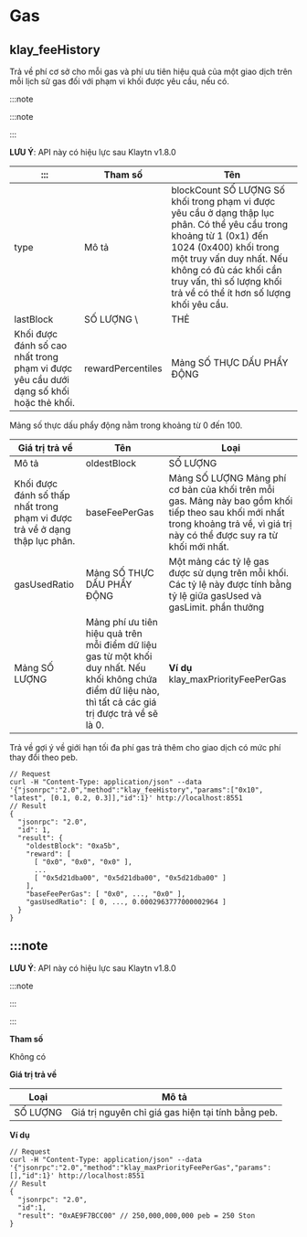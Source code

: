 # Gas

## klay_feeHistory<a id="klay_feehistory"></a>

Trả về phí cơ sở cho mỗi gas và phí ưu tiên hiệu quả của một giao dịch trên mỗi lịch sử gas đối với phạm vi khối được yêu cầu, nếu có.

:::note

:::note

:::

**LƯU Ý**: API này có hiệu lực sau Klaytn v1.8.0

| :::                                                                                    | **Tham số**       | Tên                                                                                                                                                                                                                                                                                                               |
| -------------------------------------------------------------------------------------- | ----------------- | ----------------------------------------------------------------------------------------------------------------------------------------------------------------------------------------------------------------------------------------------------------------------------------------------------------------- |
| type                                                                                   | Mô tả             | blockCount SỐ LƯỢNG Số khối trong phạm vi được yêu cầu ở dạng thập lục phân. Có thể yêu cầu trong khoảng từ 1 (0x1) đến 1024 (0x400) khối trong một truy vấn duy nhất. Nếu không có đủ các khối cần truy vấn, thì số lượng khối trả về có thể ít hơn số lượng khối yêu cầu. |
| lastBlock                                                                              | SỐ LƯỢNG \\       | THẺ                                                                                                                                                                                                                                                                                                               |
| Khối được đánh số cao nhất trong phạm vi được yêu cầu dưới dạng số khối hoặc thẻ khối. | rewardPercentiles | Mảng SỐ THỰC DẤU PHẨY ĐỘNG                                                                                                                                                                                                                                                                                        |

Mảng số thực dấu phẩy động nằm trong khoảng từ 0 đến 100.

| **Giá trị trả về**                                                          | Tên                                                                                                                                                         | Loại                                                                                                                                                                           |
| --------------------------------------------------------------------------- | ----------------------------------------------------------------------------------------------------------------------------------------------------------- | ------------------------------------------------------------------------------------------------------------------------------------------------------------------------------- |
| Mô tả                                                                       | oldestBlock                                                                                                                                                 | SỐ LƯỢNG                                                                                                                                                                        |
| Khối được đánh số thấp nhất trong phạm vi được trả về ở dạng thập lục phân. | baseFeePerGas                                                                                                                                               | Mảng SỐ LƯỢNG Mảng phí cơ bản của khối trên mỗi gas. Mảng này bao gồm khối tiếp theo sau khối mới nhất trong khoảng trả về, vì giá trị này có thể được suy ra từ khối mới nhất. |
| gasUsedRatio                                                                | Mảng SỐ THỰC DẤU PHẨY ĐỘNG                                                                                                                                  | Một mảng các tỷ lệ gas được sử dụng trên mỗi khối. Các tỷ lệ này được tính bằng tỷ lệ giữa gasUsed và gasLimit. phần thưởng                                                     |
| Mảng SỐ LƯỢNG                                                               | Mảng phí ưu tiên hiệu quả trên mỗi điểm dữ liệu gas từ một khối duy nhất. Nếu khối không chứa điểm dữ liệu nào, thì tất cả các giá trị được trả về sẽ là 0. | **Ví dụ** klay_maxPriorityFeePerGas <a id="klay_maxpriorityfeepergas"></a>                                                                                 |

Trả về gợi ý về giới hạn tối đa phí gas trả thêm cho giao dịch có mức phí thay đổi theo peb.

```shell
// Request
curl -H "Content-Type: application/json" --data '{"jsonrpc":"2.0","method":"klay_feeHistory","params":["0x10", "latest", [0.1, 0.2, 0.3]],"id":1}' http://localhost:8551
// Result
{
  "jsonrpc": "2.0",
  "id": 1,
  "result": {
    "oldestBlock": "0xa5b",
    "reward": [
      [ "0x0", "0x0", "0x0" ],
      ...
      [ "0x5d21dba00", "0x5d21dba00", "0x5d21dba00" ]
    ],
    "baseFeePerGas": [ "0x0", ..., "0x0" ],
    "gasUsedRatio": [ 0, ..., 0.0002963777000002964 ]
  }
}
```

## :::note

**LƯU Ý**: API này có hiệu lực sau Klaytn v1.8.0

:::note

:::

:::

**Tham số**

Không có

**Giá trị trả về**

| Loại    | Mô tả                                              |
| -------- | -------------------------------------------------- |
| SỐ LƯỢNG | Giá trị nguyên chỉ giá gas hiện tại tính bằng peb. |

**Ví dụ**

```shell
// Request
curl -H "Content-Type: application/json" --data '{"jsonrpc":"2.0","method":"klay_maxPriorityFeePerGas","params":[],"id":1}' http://localhost:8551
// Result
{
  "jsonrpc": "2.0",
  "id":1,
  "result": "0xAE9F7BCC00" // 250,000,000,000 peb = 250 Ston
}
```
